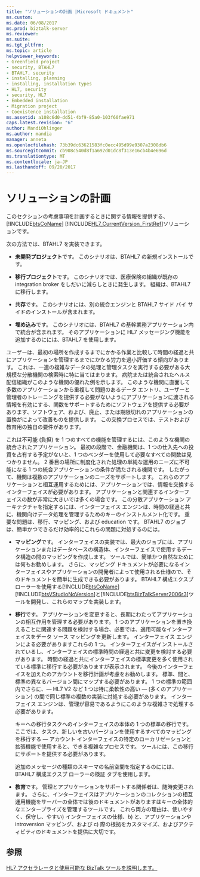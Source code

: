 ```yaml
---
title: "ソリューションの計画 |Microsoft ドキュメント"
ms.custom: 
ms.date: 06/08/2017
ms.prod: biztalk-server
ms.reviewer: 
ms.suite: 
ms.tgt_pltfrm: 
ms.topic: article
helpviewer_keywords:
- Greenfield project
- security, BTAHL7
- BTAHL7, security
- installing, planning
- installing, installation types
- HL7, security
- security, HL7
- Embedded installation
- Migration project
- Coexistence installation
ms.assetid: a108c6d0-dd51-4bf9-85a0-103f60fae971
caps.latest.revision: "6"
author: MandiOhlinger
ms.author: mandia
manager: anneta
ms.openlocfilehash: 73b39dc63621583fc0ecc495d99e9307a2308db6
ms.sourcegitcommit: cb908c540d8f1a692d01dc8f313e16cb4b4e696d
ms.translationtype: MT
ms.contentlocale: ja-JP
ms.lasthandoff: 09/20/2017
---
```

# <a name="planning-for-your-solution"></a>ソリューションの計画
このセクションの考慮事項を計画するときに関する情報を提供する、 [!INCLUDE[btsCoName](../../includes/btsconame-md.md)] [!INCLUDE[HL7_CurrentVersion_FirstRef](../../includes/hl7-currentversion-firstref-md.md)]ソリューションです。  
  
 次の方法では、BTAHL7 を実装できます。  
  
-   **未開発プロジェクト**です。 このシナリオは、BTAHL7 の新規インストールです。  
  
-   **移行プロジェクト**です。 このシナリオでは、医療保険の組織が既存の integration broker をしだいに減らしときに発生します。 組織は、BTAHL7 に移行します。  
  
-   **共存**です。 このシナリオには、別の統合エンジンと BTAHL7 サイド バイ サイドのインストールが含まれます。  
  
-   **埋め込み**です。 このシナリオには、BTAHL7 の基幹業務アプリケーション内で統合が含まれます。 そのアプリケーションに HL7 メッセージング機能を追加するのにには、BTAHL7 を使用します。  
  
 ユーザーは、最初の場所を作成するまでにかかる作業と比較して時間の経過と共にアプリケーションを管理するまでにかかる労力を過小評価する傾向があります。 これは、一連の複雑なデータの処理と管理タスクを実行する必要がある大規模な分散機関の検索時に特に当てはまります。 病院または統合されたヘルス配信組織がこのような機関の優れた例を示します。 このような機関に直面して多数のアプリケーションから重複して問題のあるデータ エントリ、ユーザーと管理者のトレーニングを提供する必要がないようにアプリケーションに渡される情報を有効にする、関数をサポートするためにソフトウェアを提供する必要があります、ソフトウェア、および、廃止、または期限切れのアプリケーションの置換がによって改善ものを提供します。 この交換プロセスでは、テストおよび教育用の独自の要件があります。  
  
 これは不可能 (負担) を 1 つのすべての機能を管理するには、このような機関の統合されたアプリケーション。 最初の段階で、金融機関は、1 つの仕入先への投資を占有する予定がないと、1 つのベンダーを使用して必要なすべての関数は見つかりません。 2 番目の場所に制度化された処理の単純な運用のニーズに不可能になる 1 つの統合アプリケーションの条件が満たされる機関です。 したがって、機関は複数のアプリケーションのニーズをサポートします。 これらのアプリケーションと相互運用するためには、アプリケーションでは、情報を交換するインターフェイスが必要があります。 アプリケーションと関連するインターフェイスの数が非常に大きいでは多くの場合です。 この分散アプリケーション アーキテクチャを指定するには、インターフェイス エンジンは、時間の経過と共に、機関向けデータ処理を管理するためのキーのインストルメント化です。 重要な問題は、移行、マッピング、および education です。 BTAHL7 のジョブは、簡単かつできるだけ効率的にこれらの問題に対処するのには。  
  
-   **マッピング**です。 インターフェイスの実装では、最大のジョブには、アプリケーションまたはデータベースの構造体、インターフェイスで使用するデータ構造の間のマッピングを作成します。 ツールでは、簡単かつ自然なためには何もお勧めします。 さらに、マッピング ドキュメントが必要になるインターフェイスやアプリケーションの開発者によって使用される仕様ので、そのドキュメントを簡単に生成できる必要があります。 BTAHL7 構成エクスプ ローラーを使用する[!INCLUDE[btsCoName](../../includes/btsconame-md.md)][!INCLUDE[btsVStudioNoVersion](../../includes/btsvstudionoversion-md.md)]と[!INCLUDE[btsBizTalkServer2006r3](../../includes/btsbiztalkserver2006r3-md.md)]ツールを開発し、これらのマップを実装します。  
  
-   **移行**です。 アプリケーションを変更すると、長期にわたってアプリケーションの相互作用を管理する必要があります。 1 つのアプリケーションを置き換えることに関連する問題を検討する場合、必要では、適用可能なインターフェイスをデータ ソース マッピングを更新します。 インターフェイス エンジンによる必要がありますこれらの 1 つ。 インターフェイスがインストールされているし、インターフェイスの標準時間の経過と共に変更を検討する必要があります。 時間の経過と共にインターフェイスの標準変更を多く使用されている標準に移行する必要がありますが表示されます。 今後のインターフェイスを加えたのアカウントを移行計画が考慮をお勧めします。 標準、間と、標準の異なるバージョン間にマップする必要があります。 1 つの標準の範囲内でさらに、— HL7 V2 など 1 つは特に柔軟性の高い — (多くのアプリケーション) の間で同じ標準の複数の実装に対処する必要があります。 インターフェイス エンジンは、管理が容易であるようにこのような複雑さで処理する必要があります。  
  
     キーへの移行タスクへのインターフェイスの本体の 1 つの標準の移行です。 ここでは、タスク、新しいを古いバージョンを使用するすべてのマッピングを移行する — アカウント インターフェイスの特定のローカリゼーションと拡張機能で使用すると、できる複雑なプロセスです。 ツールには、この移行にサポートを提供する必要があります。  
  
     追加のメッセージの種類のスキーマの名前空間を指定するのにには、BTAHL7 構成エクスプ ローラーの検証 タブを使用します。  
  
-   **教育**です。 管理とアプリケーションをサポートする関係者は、随時変更されます。 さらに、インターフェイスはアプリケーションのコレクションの相互運用機能をサーバーの全体では後のドキュメントがありますはキーの全体的なエンタープライズを管理するツールです。 これら両方の理由は、使いやすく、保守し、やすい) インターフェイスの仕様、b) と、アプリケーションや introversion マッピング、および c) 際の根拠をカスタマイズ、およびアクティビティのドキュメントを提供に大切です。  
  
## <a name="see-also"></a>参照  
[HL7 アクセラレータと使用可能な BizTalk ツールを説明します。](../../adapters-and-accelerators/accelerator-hl7/learn-the-hl7-accelerator-and-the-biztalk-tools-available.md)